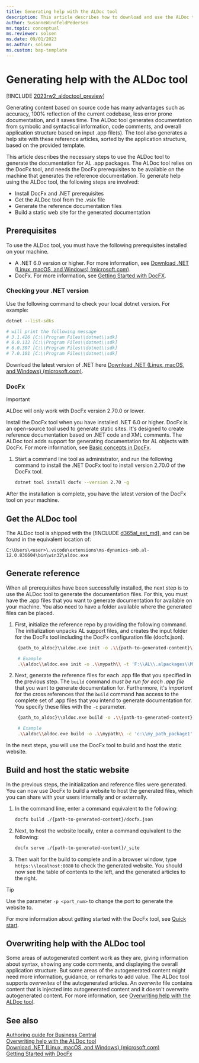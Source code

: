 ```yaml
---
title: Generating help with the ALDoc tool
description: This article describes how to download and use the ALDoc tool to generate reference help for first party apps for Business Central. 
author: SusanneWindfeldPedersen
ms.topic: conceptual
ms.reviewer: solsen
ms.date: 09/01/2023
ms.author: solsen
ms.custom: bap-template
---
```


# Generating help with the ALDoc tool

[!INCLUDE [2023rw2_aldoctool_preview](../developer/includes/2023rw2_aldoctool_preview.md)]

Generating content based on source code has many advantages such as accuracy, 100% reflection of the current codebase, less error prone documentation, and it saves time. The ALDoc tool generates documentation from symbolic and syntactical information, code comments, and overall application structure based on input .app file(s). The tool also generates a help site with these reference articles, sorted by the application structure, based on the provided template.

This article describes the necessary steps to use the ALDoc tool to generate the documentation for AL .app packages. The ALDoc tool relies on the DocFx tool, and needs the DocFx prerequisites to be available on the machine that generates the reference documentation. To generate help using the ALDoc tool, the following steps are involved: 

* Install DocFx and .NET prerequisites
* Get the ALDoc tool from the .vsix file
* Generate the reference documentation files
* Build a static web site for the generated documentation

## Prerequisites

To use the ALDoc tool, you must have the following prerequisites installed on your machine. 

- A .NET 6.0 version or higher. For more information, see [Download .NET (Linux, macOS, and Windows) (microsoft.com)](https://dotnet.microsoft.com/download).
- DocFx. For more information, see [Getting Started with DocFX](https://dotnet.github.io/docfx/index.html).

### Checking your .NET version

Use the following command to check your local dotnet version. For example:

```bash
dotnet --list-sdks

# will print the following message
# 3.1.426 [C:\\Program Files\\dotnet\\sdk]
# 6.0.112 [C:\\Program Files\\dotnet\\sdk]
# 6.0.307 [C:\\Program Files\\dotnet\\sdk]
# 7.0.101 [C:\\Program Files\\dotnet\\sdk]
```

Download the latest version of .NET here [Download .NET (Linux, macOS, and Windows) (microsoft.com)](https://dotnet.microsoft.com/en-us/download).

### DocFx

> [!IMPORTANT]  
> ALDoc will only work with DocFx version 2.70.0 or lower.

Install the DocFx tool when you have installed .NET 6.0 or higher. DocFx is an open-source tool used to generate static sites. It's designed to create reference documentation based on .NET code and XML comments. The ALDoc tool adds support for generating documentation for AL objects with DocFx. For more information, see [Basic concepts in DocFx](https://dotnet.github.io/docfx/docs/basic-concepts.html).

1. Start a command line tool as administrator, and run the following command to install the .NET DocFx tool to install version 2.70.0 of the DocFx tool.
    ```bash
    dotnet tool install docfx --version 2.70 -g
    ```

After the installation is complete, you have the latest version of the DocFx tool on your machine.

## Get the ALDoc tool

The ALDoc tool is shipped with the [!INCLUDE [d365al_ext_md](../includes/d365al_ext_md.md)], and can be found in the equivalent location of:  

```
C:\Users\<user>\.vscode\extensions\ms-dynamics-smb.al-12.0.836604\bin\win32\aldoc.exe
```

## Generate reference

When all prerequisites have been successfully installed, the next step is to use the ALDoc tool to generate the documentation files. For this, you must have the .app files that you want to generate documentation for available on your machine. You also need to have a folder available where the generated files can be placed.

1. First, initialize the reference repo by providing the following command. The initialization unpacks AL support files, and creates the input folder for the DocFx tool including the DocFx configuration file (docfx.json).  

    ```bash
     {path_to_aldoc}\\aldoc.exe init -o .\\{path-to-generated-content}\\ -t '{path_to_package1}','{path_to_package2}',...,'{path_to_package3}'
    ```
    ```bash
     # Example
     .\\aldoc\\aldoc.exe init -o .\\mypath\\ -t 'F:\\AL\\.alpackages\\Microsoft_System Application_23.0.00000.0.app'
    ```

2. Next, generate the reference files for each .app file that you specified in the previous step. The `build` command *must be run for each .app file* that you want to generate documentation for. Furthermore, it's *important* for the cross references that the `build` command has access to the complete set of .app files that you intend to generate documentation for. You specify these files with the `-c` parameter.

    ```bash
     {path_to_aldoc}\\aldoc.exe build -o .\\{path-to-generated-content}\\ -c '{path_to_package1}','{path_to_package2}',...,'{path_to_package3}' -s {path_to_package}
     ```
    ```bash
     # Example
     .\\aldoc\\aldoc.exe build -o .\\mypath\\ -c 'c:\\my_path_package1','c:\\my_path_package2','c:\\my_path_package3' -s 'F:\\AL\\.alpackages\\Microsoft_System Application_23.0.00000.0.app'
    ```

In the next steps, you will use the DocFx tool to build and host the static website.

## Build and host the static website

In the previous steps, the initialization and reference files were generated. You can now use DocFx to build a website to host the generated files, which you can share with your users internally and or externally. 

1. In the command line, enter a command equivalent to the following:  
    ```bash
    docfx build ./{path-to-generated-content}/docfx.json
    ```
2. Next, to host the website locally, enter a command equivalent to the following:  
    ```bash  
    docfx serve ./{path-to-generated-content}/_site
    ```
1. Then wait for the build to complete and in a browser window, type `https:\\localhost:8080` to check the generated website. You should now see the table of contents to the left, and the generated articles to the right. 

> [!TIP]  
> Use the parameter `-p <port_num>` to change the port to generate the website to.

For more information about getting started with the DocFx tool, see [Quick start](https://dotnet.github.io/docfx/index.html).

## Overwriting help with the ALDoc tool

Some areas of autogenerated content work as they are, giving information about syntax, showing any code comments, and displaying the overall application structure. But some areas of the autogenerated content might need more information, guidance, or remarks to add value. The ALDoc tool supports *overwrites* of the autogenerated articles. An *overwrite* file contains content that is injected into autogenerated content and it doesn't overwrite autogenerated content. For more information, see [Overwriting help with the ALDoc tool](help-aldoc-overwrites.md).

## See also

[Authoring guide for Business Central](writing-guide.md)  
[Overwriting help with the ALDoc tool](help-aldoc-overwrites.md)  
[Download .NET (Linux, macOS, and Windows) (microsoft.com)](https://dotnet.microsoft.com/download)  
[Getting Started with DocFx](https://dotnet.github.io/docfx/tutorial/docfx_getting_started.html)  